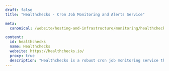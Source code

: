 ```yaml
---
draft: false
title: "Healthchecks - Cron Job Monitoring and Alerts Service"

meta:
  canonical: /website/hosting-and-infrastructure/monitoring/healthchecks

content:
  id: healthchecks
  name: Healthchecks
  website: https://healthchecks.io/
  proxy: true
  description: "Healthchecks is a robust cron job monitoring service that tracks scheduled tasks, alerting you when pings are missed. With a user-friendly dashboard, integrations, 2FA, and team management, Healthchecks ensures reliable monitoring of your tasks."
---
```

